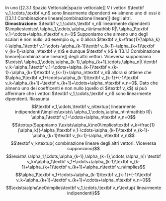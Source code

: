 In uno [[2.3.1 Spazio Vettoriale|spazio vettoriale]] $V$ i vettori $\textbf v_1,\cdots,\textbf v_n$ sono linearmente dipendenti $\Longleftrightarrow$ almeno uno di essi è [[3.1.1 Combinazione lineare|combinazione lineare]] degli altri.
**Dimostrazione:**
$\textbf v_1,\cdots,\textbf v_n$ linearmente dipendenti $\implies\exists\ \alpha_1,\cdots,\alpha_n\in\mathbb R|\ \alpha_1\textbf v_1+\cdots+\alpha_n\textbf v_n=0$ Supponiamo che almeno uno degli scalari è non nullo, ad esempio $\alpha_k\ne0$ allora $\textbf v_k=\frac{1}{\alpha_k}(-\alpha_1\textbf v_1-\cdots-\alpha_{k-1}\textbf v_{k-1}-\alpha_{k+1}\textbf v_{k+1}-\alpha_n\textbf v_n)$ e dunque $\textbf v_k$ è [[3.1.1 Combinazione lineare|combinazione lineare]] degli altri vettori.
Viceversa supponiamo $\exists\ \alpha_1,\cdots,\alpha_{k-1},\alpha_{k+1},\cdots,\alpha_n|\ \textbf v_k=\alpha_1\textbf v_1+\cdots+\alpha_{k-1}\textbf v_{k-1}+\alpha_{k+1}\textbf v_{k+1}+\alpha_n\textbf v_n$ allora si ottiene che
$\alpha_1\textbf v_1+\cdots+\alpha_{k-1}\textbf v_{k-1}+(-1)\textbf v_k+\alpha_{k+1}+\textbf v_{k+1}+\cdots+\alpha_n\textbf v_n=0$. Dato che almeno uno dei coefficenti è non nullo (quello di $\textbf v_k$) si può affermare che i vettori $\textbf v_1,\cdots,\textbf v_n$ sono linearmente dipendenti.
Riassunta
$$\textbf v_1,\cdots,\textbf v_n\textup{ linearmente indipendenti}\implies\exists\ \alpha_1,\cdots,\alpha_n\in\mathbb R|\ \alpha_1\textbf v_1+\cdots+\alpha_n\textbf v_n=0$$
$$\textup{Suppniamo }\exists\alpha_k\ne0\implies\textbf v_k=\frac{1}{\alpha_k}(-\alpha_1\textbf v_1-\cdots-\alpha_{k-1}\textbf v_{k-1}-\alpha_{k+1}\textbf v_{k+1}-\alpha_n\textbf v_n)$$
$$\textbf v_k\textup{ combinazione lineare degli altri vettori. Viceversa supponiamo}$$
$$\exists\ \alpha_1,\cdots,\alpha_{k-1},\alpha_{k+1},\cdots,\alpha_n|\ \textbf v_k=\alpha_1\textbf v_1+\cdots+\alpha_{k-1}\textbf v_{k-1}+\alpha_{k+1}\textbf v_{k+1}+\alpha_n\textbf v_n\implies$$
$$\alpha_1\textbf v_1+\cdots+\alpha_{k-1}\textbf v_{k-1}+(-1)\textbf v_k+\alpha_{k+1}+\textbf v_{k+1}+\cdots+\alpha_n\textbf v_n=0$$
$$\exists\alpha\ne0\implies\textbf v_1,\cdots,\textbf v_n\textup{ linearmente indipendenti}$$